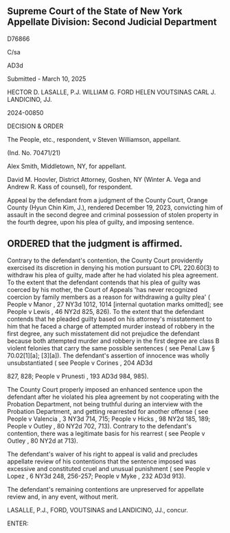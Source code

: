 ## Supreme Court of the State of New York Appellate Division: Second Judicial Department

D76866

C/sa

AD3d

Submitted - March 10, 2025

HECTOR D. LASALLE, P.J. WILLIAM G. FORD HELEN VOUTSINAS CARL J. LANDICINO, JJ.

2024-00850

DECISION &amp; ORDER

The People, etc., respondent, v Steven Williamson, appellant.

(Ind. No. 70471/21)

Alex Smith, Middletown, NY, for appellant.

David M. Hoovler, District Attorney, Goshen, NY (Winter A. Vega and Andrew R. Kass of counsel), for respondent.

Appeal by the defendant from a judgment of the County Court, Orange County (Hyun Chin Kim, J.), rendered December 19, 2023, convicting him of assault in the second degree and criminal possession of stolen property in the fourth degree, upon his plea of guilty, and imposing sentence.

## ORDERED that the judgment is affirmed.

Contrary to the defendant's contention, the County Court providently exercised its discretion in denying his motion pursuant to CPL 220.60(3) to withdraw his plea of guilty, made after he had violated his plea agreement.  To the extent that the defendant contends that his plea of guilty was coerced by his mother, the Court of Appeals 'has never recognized coercion by family members as a reason for withdrawing a guilty plea' ( People v Manor , 27 NY3d 1012, 1014 [internal quotation marks omitted]; see People v Lewis , 46 NY2d 825, 826).  To the extent that the defendant contends that he pleaded guilty based on his attorney's misstatement to him that he faced a charge of attempted murder instead of robbery in the first degree, any such misstatement did not prejudice the defendant because both attempted murder and robbery in the first degree are class B violent felonies  that  carry  the  same  possible  sentences  ( see Penal  Law  §  70.02[1][a];  [3][a]).    The defendant's assertion of innocence was wholly unsubstantiated ( see People v Corines , 204 AD3d

827, 828; People v Prunesti , 193 AD3d 984, 985).

The County Court properly imposed an enhanced sentence upon the defendant after he violated his plea agreement by not cooperating with the Probation Department, not being truthful during an interview with the Probation Department, and getting rearrested for another offense ( see People v Valencia , 3 NY3d 714, 715; People v Hicks , 98 NY2d 185, 189; People v Outley , 80 NY2d 702, 713).  Contrary to the defendant's contention, there was a legitimate basis for his rearrest ( see People v Outley , 80 NY2d at 713).

The defendant's waiver of his right to appeal is valid and precludes appellate review of  his  contentions  that  the  sentence  imposed  was  excessive  and  constituted  cruel  and  unusual punishment ( see People v Lopez , 6 NY3d 248, 256-257; People v Myke , 232 AD3d 913).

The defendant's remaining contentions are unpreserved for appellate review and, in any event, without merit.

LASALLE, P.J., FORD, VOUTSINAS and LANDICINO, JJ., concur.

ENTER:

<!-- image -->
